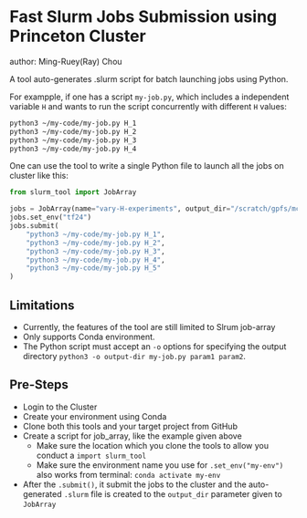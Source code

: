 # Fast Slurm Jobs Submission using Princeton Cluster
author: Ming-Ruey(Ray) Chou

A tool auto-generates .slurm script for batch launching jobs using Python.

For exampple, if one has a script `my-job.py`, which includes a independent variable `H` and wants to run the script concurrently with different `H` values:

```bash
python3 ~/my-code/my-job.py H_1
python3 ~/my-code/my-job.py H_2
python3 ~/my-code/my-job.py H_3
python3 ~/my-code/my-job.py H_4
```

One can use the tool to write a single Python file to launch all the jobs on cluster like this:
```python
from slurm_tool import JobArray

jobs = JobArray(name="vary-H-experiments", output_dir="/scratch/gpfs/mc4536", node=1, cpus=1, arrays=5, time=0.5)
jobs.set_env("tf24")
jobs.submit(
    "python3 ~/my-code/my-job.py H_1",
    "python3 ~/my-code/my-job.py H_2",
    "python3 ~/my-code/my-job.py H_3",
    "python3 ~/my-code/my-job.py H_4",
    "python3 ~/my-code/my-job.py H_5"
)
```

## Limitations
- Currently, the features of the tool are still limited to Slrum job-array
- Only supports Conda environment.
- The Python script must accept an `-o` options for specifying the output directory `python3 -o output-dir my-job.py param1 param2`.

## Pre-Steps
- Login to the Cluster
- Create your environment using Conda
- Clone both this tools and your target project from GitHub
- Create a script for job_array, like the example given above
    - Make sure the location which you clone the tools to allow you conduct a `import slurm_tool`
    - Make sure the environment name you use for `.set_env("my-env")` also works from terminal: `conda activate my-env`
- After the `.submit()`, it submit the jobs to the cluster and the auto-generated `.slurm` file is created to the `output_dir` parameter given to `JobArray`
